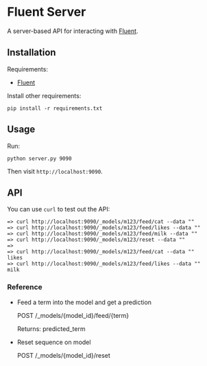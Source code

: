 # Fluent Server

A server-based API for interacting with [Fluent](https://github.com/chetan51/nupic.fluent).

## Installation

Requirements:

- [Fluent](https://github.com/chetan51/nupic.fluent)

Install other requirements:

    pip install -r requirements.txt

## Usage

Run:

    python server.py 9090

Then visit `http://localhost:9090`.

## API

You can use `curl` to test out the API:

    => curl http://localhost:9090/_models/m123/feed/cat --data ""
    => curl http://localhost:9090/_models/m123/feed/likes --data ""
    => curl http://localhost:9090/_models/m123/feed/milk --data ""
    => curl http://localhost:9090/_models/m123/reset --data ""
    =>
    => curl http://localhost:9090/_models/m123/feed/cat --data ""
    likes
    => curl http://localhost:9090/_models/m123/feed/likes --data ""
    milk

### Reference

* Feed a term into the model and get a prediction

    POST /_models/{model_id}/feed/{term}

    Returns: predicted_term

* Reset sequence on model

    POST /_models/{model_id}/reset
